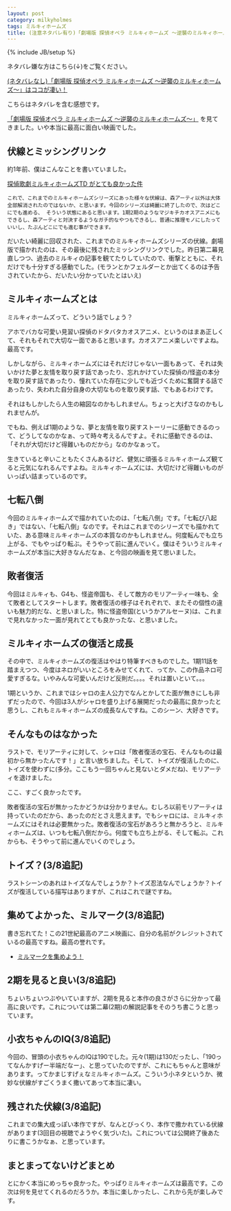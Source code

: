 ```yaml
---
layout: post
category: milkyholmes
tags: ミルキィホームズ
title: (注意ネタバレ有り)「劇場版 探偵オペラ ミルキィホームズ 〜逆襲のミルキィホームズ〜」が最高に良かった件
---
```

{% include JB/setup %}

ネタバレ嫌な方はこちら(↓)をご覧ください。

[(ネタバレなし)「劇場版 探偵オペラ ミルキィホームズ 〜逆襲のミルキィホームズ〜」はココが凄い！](/milkyholmes/2016/02/28/milky1)

こちらはネタバレを含む感想です。

[「劇場版 探偵オペラ ミルキィホームズ 〜逆襲のミルキィホームズ〜」](http://mh-movie.com/) を見てきました。いや本当に最高に面白い映画でした。


## 伏線とミッシングリンク

約1年前、僕はこんなことを書いていました。

[探偵歌劇ミルキィホームズTD がとても良かった件](/milkyholmes/2015/04/01/milky-td)

```
これで、これまでのミルキィホームズシリーズにあった様々な伏線は、森アーティ以外は大体全部解消されたのではないか、と思います。今回のシリーズは綺麗に終了したので、次はどこにでも進める、 そういう状態にあると思います。1期2期のようなマジキチカオスアニメにもできるし、森アーティと対決するようなガチ的なやつもできるし、普通に推理モノにしたっていいし、たぶんどこにでも進む事ができます。
```

だいたい綺麗に回収された、これまでのミルキィホームズシリーズの伏線。劇場版で描かれたのは、その最後に残されたミッシングリンクでした。昨日第二幕見直しつつ、過去のミルキィの記事を観てたりしていたので、衝撃とともに、それだけでも十分すぎる感動でした。(モランとかフェルダーとか出てくるのは予告されていたから、だいたい分かっていたとはいえ)

## ミルキィホームズとは

ミルキィホームズって、どういう話でしょう？

アホでバカな可愛い見習い探偵のドタバタカオスアニメ、というのはまあ正しくて、それもそれで大切な一面であると思います。カオスアニメ楽しいですよね。最高です。

しかしながら、ミルキィホームズにはそれだけじゃない一面もあって、それは失いかけた夢と友情を取り戻す話であったり、忘れかけていた探偵の/怪盗の本分を取り戻す話であったり、憧れていた存在に少しでも近づくために奮闘する話であったり、失われた自分自身の大切なものを取り戻す話、でもあるわけです。

それはもしかしたら人生の縮図なのかもしれません。ちょっと大げさなのかもしれませんが。

でもね、例えば1期のような、夢と友情を取り戻すストーリーに感動できるのって、どうしてなのかなぁ、って時々考えるんですよ。それに感動できるのは、「それが大切だけど得難いものだから」なのかなぁって。

生きていると辛いこともたくさんあるけど、健気に頑張るミルキィホームズ観てると元気になれるんですよね。ミルキィホームズには、大切だけど得難いものがいっぱい詰まっているのです。

## 七転八倒

今回のミルキィホームズで描かれていたのは、「七転八倒」です。「七転び八起き」ではない、「七転八倒」なのです。それはこれまでのシリーズでも描かれていた、ある意味ミルキィホームズの本質なのかもしれません。何度転んでも立ち上がる、でもやっぱり転ぶ。そうやって前に進んでいく。僕はそういうミルキィホームズが本当に大好きなんだなぁ、と今回の映画を見て思いました。

## 敗者復活

今回はミルキィも、G4も、怪盗帝国も、そして敵方のモリアーティ一味も、全て敗者としてスタートします。敗者復活の様子はそれぞれで、またその個性の違いも魅力的だな、と思いました。特に怪盗帝国(というかアルセーヌ)は、これまで見れなかった一面が見れてとても良かったな、と思いました。

## ミルキィホームズの復活と成長

その中で、ミルキィホームズの復活はやはり特筆すべきものでした。1期11話を踏まえつつ、今度はネロがいいところをみせてくれて、ってか、この作品ネロ可愛すぎるな。いやみんな可愛いんだけど反則だ。。。。それは置いといて。。。

1期というか、これまではシャロの主人公力でなんとかしてた面が無きにしも非ずだったので、今回は3人がシャロを盛り上げる展開だったの最高に良かったと思うし、これもミルキィホームズの成長なんですね。このシーン、大好きです。

## そんなものはなかった

ラストで、モリアーティに対して、シャロは「敗者復活の宝石、そんなものは最初から無かったんです！」と言い放ちました。そして、トイズが復活したのに、トイズを使わずに(多分。ここもう一回ちゃんと見ないとダメだね)、モリアーティを退けました。

ここ、すごく良かったです。

敗者復活の宝石が無かったかどうかは分かりません。むしろ以前モリアーティは持っていたのだから、あったのだとさえ思えます。でもシャロには、ミルキィホームズにはそれは必要無かった。敗者復活の宝石があろうと無かろうと、ミルキィホームズは、いつも七転八倒だから。何度でも立ち上がる、そして転ぶ。これからも、そうやって前に進んでいくのでしょう。

## トイズ？(3/8追記)
ラストシーンのあれはトイズなんでしょうか？トイズ忍法なんでしょうか？トイズが復活している描写はありますが、これはこれで謎ですね。

## 集めてよかった、ミルマーク(3/8追記)
書き忘れてた！この21世紀最高のアニメ映画に、自分の名前がクレジットされているの最高ですね。最高の誉れです。

+ [ミルマークを集めよう！](http://milky-holmes.com/anime/td/special/)

## 2期を見ると良い(3/8追記)
ちょいちょいつぶやいていますが、2期を見ると本作の良さがさらに分かって最高に良いです。これについては第二幕(2期)の解説記事をそのうち書こうと思っています。

## 小衣ちゃんのIQ(3/8追記)
今回の、冒頭の小衣ちゃんのIQは190でした。元々(1期)は130だったし、「190ってなんかすげー半端だなー」、と思っていたのですが、これにもちゃんと意味があります。ってかまじすげぇなミルキィホームズ。こういう小ネタというか、微妙な伏線がすごくうまく撒いてあって本当に凄い。

## 残された伏線(3/8追記)
これまでの集大成っぽい本作ですが、なんとびっくり、本作で撒かれている伏線があります(3回目の視聴でようやく気づいた)。これについては公開終了後あたりに書こうかなぁ、と思っています。

## まとまってないけどまとめ

とにかく本当にめっちゃ良かった。やっぱりミルキィホームズは最高です。この次は何を見せてくれるのだろうか。本当に楽しかったし、これから先が楽しみです。
